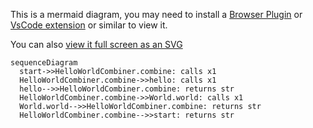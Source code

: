 This is a mermaid diagram, you may need to install a [Browser Plugin](https://github.com/BackMarket/github-mermaid-extension) or [VsCode extension](https://marketplace.visualstudio.com/items?itemName=bierner.markdown-mermaid) or similar to view it.

You can also [view it full screen as an SVG](https://mermaid.ink/svg/c2VxdWVuY2VEaWFncmFtCiAgc3RhcnQtPj5IZWxsb1dvcmxkQ29tYmluZXIuY29tYmluZTogY2FsbHMgeDEKICBIZWxsb1dvcmxkQ29tYmluZXIuY29tYmluZS0+PmhlbGxvOiBjYWxscyB4MQogIGhlbGxvLS0+PkhlbGxvV29ybGRDb21iaW5lci5jb21iaW5lOiByZXR1cm5zIHN0cgogIEhlbGxvV29ybGRDb21iaW5lci5jb21iaW5lLT4+V29ybGQud29ybGQ6IGNhbGxzIHgxCiAgV29ybGQud29ybGQtLT4+SGVsbG9Xb3JsZENvbWJpbmVyLmNvbWJpbmU6IHJldHVybnMgc3RyCiAgSGVsbG9Xb3JsZENvbWJpbmVyLmNvbWJpbmUtLT4+c3RhcnQ6IHJldHVybnMgc3RyCg==)        

```mermaid
sequenceDiagram
  start->>HelloWorldCombiner.combine: calls x1
  HelloWorldCombiner.combine->>hello: calls x1
  hello-->>HelloWorldCombiner.combine: returns str
  HelloWorldCombiner.combine->>World.world: calls x1
  World.world-->>HelloWorldCombiner.combine: returns str
  HelloWorldCombiner.combine-->>start: returns str

```

